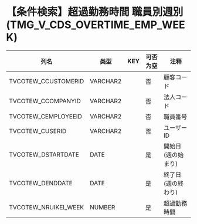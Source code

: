 # 【条件検索】超過勤務時間 職員別週別(TMG_V_CDS_OVERTIME_EMP_WEEK)
| 列名   | 类型   | KEY  | 可否为空 | 注释   |
| ---- | ---- | ---- | ---- | ---- |
|TVCOTEW_CCUSTOMERID|VARCHAR2||否|顧客コード|
|TVCOTEW_CCOMPANYID|VARCHAR2||否|法人コード|
|TVCOTEW_CEMPLOYEEID|VARCHAR2||否|職員番号|
|TVCOTEW_CUSERID|VARCHAR2||否|ユーザーID|
|TVCOTEW_DSTARTDATE|DATE||是|開始日(週の始まり)|
|TVCOTEW_DENDDATE|DATE||是|終了日(週の終わり)|
|TVCOTEW_NRUIKEI_WEEK|NUMBER||是|超過勤務時間|
